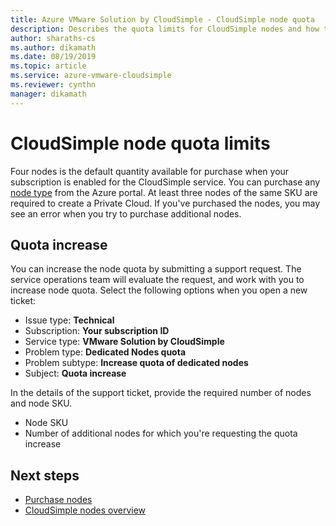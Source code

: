 ```yaml
---
title: Azure VMware Solution by CloudSimple - CloudSimple node quota  
description: Describes the quota limits for CloudSimple nodes and how to request for an increase of quota  
author: sharaths-cs
ms.author: dikamath
ms.date: 08/19/2019
ms.topic: article
ms.service: azure-vmware-cloudsimple
ms.reviewer: cynthn
manager: dikamath
---
```

# CloudSimple node quota limits

Four nodes is the default quantity available for purchase when your subscription is enabled for the CloudSimple service.  You can purchase any [node type](cloudsimple-node.md) from the Azure portal.  At least three nodes of the same SKU are required to create a Private Cloud.  If you've purchased the nodes, you may see an error when you try to purchase additional nodes.

## Quota increase

You can increase the node quota by submitting a support request. The service operations team will evaluate the request, and work with you to increase node quota.  Select the following options when you open a new ticket:

* Issue type: **Technical**
* Subscription: **Your subscription ID**
* Service type: **VMware Solution by CloudSimple**
* Problem type: **Dedicated Nodes quota**
* Problem subtype: **Increase quota of dedicated nodes**
* Subject: **Quota increase**

In the details of the support ticket, provide the required number of nodes and node SKU.

* Node SKU
* Number of additional nodes for which you're requesting the quota increase

## Next steps

* [Purchase nodes](create-nodes.md)
* [CloudSimple nodes overview](cloudsimple-node.md)
